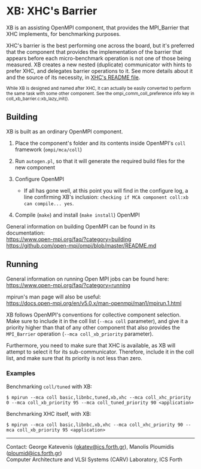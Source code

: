 # XB: XHC's Barrier

XB is an assisting OpenMPI component, that provides the MPI_Barrier that XHC implements, for
benchmarking purposes.

XHC's barrier is the best performing one across the board, but it's preferred that the component
that provides the implementation of the barrier that appears before each micro-benchmark operation 
is not one of those being measured. XB creates a new nested (duplicate) communicator with hints
to prefer XHC, and delegates barrier operations to it. See more details about it and the 
source of its necessity, in [XHC's README file](../xhc/README.md#microbenchmark-barrier).

<sub>
While XB is designed and named after XHC, it can actually be easily converted to perform the
same task with some other component. See the ompi_comm_coll_preference info key in
coll_xb_barrier.c:xb_lazy_init(). </sub>

## Building

XB is built as an ordinary OpenMPI component.

1. Place the component's folder and its contents inside OpenMPI's `coll` framework
(`ompi/mca/coll`)

2. Run `autogen.pl`, so that it will generate the required build files for the new component

3. Configure OpenMPI
	- If all has gone well, at this point you will find in the configure log, a line confirming
	XB's inclusion: `checking if MCA component coll:xb can compile... yes`.

4. Compile (`make`) and install (`make install`) OpenMPI

General information on building OpenMPI can be found in its documentation:  
https://www.open-mpi.org/faq/?category=building  
https://github.com/open-mpi/ompi/blob/master/README.md

## Running

General information on running Open MPI jobs can be found here:  
https://www.open-mpi.org/faq/?category=running

mpirun's man page will also be useful:  
https://docs.open-mpi.org/en/v5.0.x/man-openmpi/man1/mpirun.1.html

XB follows OpenMPI's conventions for collective component selection. Make sure to include it in
the coll list (`--mca coll` parameter), and give it a priority higher than that of any other
component that also provides the `MPI_Barrier` operation (`--mca coll_xb_priority` parameter).

Furthermore, you need to make sure that XHC is available, as XB will attempt to select it for its
sub-communicator. Therefore, include it in the coll list, and make sure that its priority is not
less than zero.

### Examples

Benchmarking `coll/tuned` with XB:

`$ mpirun --mca coll basic,libnbc,tuned,xb,xhc --mca coll_xhc_priority 0 --mca coll_xb_priority 95 --mca coll_tuned_priority 90 <application>`

Benchmarking XHC itself, with XB:

`$ mpirun --mca coll basic,libnbc,xb,xhc --mca coll_xhc_priority 90 --mca coll_xb_priority 95 <application>`

---
Contact: George Katevenis (gkatev@ics.forth.gr), Manolis Ploumidis (ploumid@ics.forth.gr)  
Computer Architecture and VLSI Systems (CARV) Laboratory, ICS Forth
